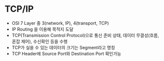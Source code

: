 # TCP/IP

* OSI 7 Layer 중 3(network, IP), 4(transport, TCP)
* IP Routing 을 이용해 목적지 도달
* TCP(Transmission Control Protocol)으로 통신 준비 상태, 데이터 무결성(흐름,혼잡 제어), 수신확인 등을 수행
* TCP가 실을 수 있는 데이터의 크기는 Segment라고 명칭
* TCP Header에 Source Port와 Destination Port 확인가능

